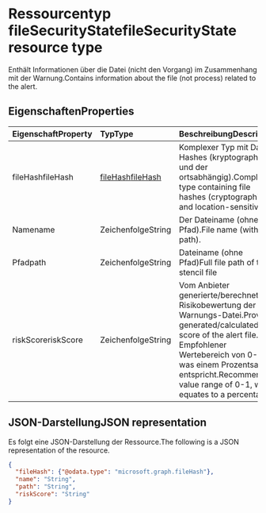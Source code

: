 # <a name="filesecuritystate-resource-type"></a><span data-ttu-id="e2358-101">Ressourcentyp fileSecurityState</span><span class="sxs-lookup"><span data-stu-id="e2358-101">fileSecurityState resource type</span></span>

<span data-ttu-id="e2358-102">Enthält Informationen über die Datei (nicht den Vorgang) im Zusammenhang mit der Warnung.</span><span class="sxs-lookup"><span data-stu-id="e2358-102">Contains information about the file (not process) related to the alert.</span></span>

## <a name="properties"></a><span data-ttu-id="e2358-103">Eigenschaften</span><span class="sxs-lookup"><span data-stu-id="e2358-103">Properties</span></span>

| <span data-ttu-id="e2358-104">Eigenschaft</span><span class="sxs-lookup"><span data-stu-id="e2358-104">Property</span></span>   | <span data-ttu-id="e2358-105">Typ</span><span class="sxs-lookup"><span data-stu-id="e2358-105">Type</span></span>|<span data-ttu-id="e2358-106">Beschreibung</span><span class="sxs-lookup"><span data-stu-id="e2358-106">Description</span></span>|
|:---------------|:--------|:----------|
|<span data-ttu-id="e2358-107">fileHash</span><span class="sxs-lookup"><span data-stu-id="e2358-107">fileHash</span></span>|[<span data-ttu-id="e2358-108">fileHash</span><span class="sxs-lookup"><span data-stu-id="e2358-108">fileHash</span></span>](filehash.md)|<span data-ttu-id="e2358-109">Komplexer Typ mit Datei-Hashes (kryptographisch und der ortsabhängig).</span><span class="sxs-lookup"><span data-stu-id="e2358-109">Complex type containing file hashes (cryptographic and location-sensitive).</span></span>|
|<span data-ttu-id="e2358-110">Name</span><span class="sxs-lookup"><span data-stu-id="e2358-110">name</span></span>|<span data-ttu-id="e2358-111">Zeichenfolge</span><span class="sxs-lookup"><span data-stu-id="e2358-111">String</span></span>|<span data-ttu-id="e2358-112">Der Dateiname (ohne Pfad).</span><span class="sxs-lookup"><span data-stu-id="e2358-112">File name (without path).</span></span>|
|<span data-ttu-id="e2358-113">Pfad</span><span class="sxs-lookup"><span data-stu-id="e2358-113">path</span></span>|<span data-ttu-id="e2358-114">Zeichenfolge</span><span class="sxs-lookup"><span data-stu-id="e2358-114">String</span></span>|<span data-ttu-id="e2358-115">Dateiname (ohne Pfad)</span><span class="sxs-lookup"><span data-stu-id="e2358-115">Full file path of the stencil file</span></span>|
|<span data-ttu-id="e2358-116">riskScore</span><span class="sxs-lookup"><span data-stu-id="e2358-116">riskScore</span></span>|<span data-ttu-id="e2358-117">Zeichenfolge</span><span class="sxs-lookup"><span data-stu-id="e2358-117">String</span></span>|<span data-ttu-id="e2358-118">Vom Anbieter generierte/berechnete Risikobewertung der Warnungs-Datei.</span><span class="sxs-lookup"><span data-stu-id="e2358-118">Provider generated/calculated risk score of the alert file.</span></span> <span data-ttu-id="e2358-119">Empfohlener Wertebereich von 0-1, was einem Prozentsatz entspricht.</span><span class="sxs-lookup"><span data-stu-id="e2358-119">Recommended value range of 0-1, which equates to a percentage.</span></span>|

## <a name="json-representation"></a><span data-ttu-id="e2358-120">JSON-Darstellung</span><span class="sxs-lookup"><span data-stu-id="e2358-120">JSON representation</span></span>

<span data-ttu-id="e2358-121">Es folgt eine JSON-Darstellung der Ressource.</span><span class="sxs-lookup"><span data-stu-id="e2358-121">The following is a JSON representation of the resource.</span></span>

<!-- {
  "blockType": "resource",
  "optionalProperties": [

  ],
  "@odata.type": "microsoft.graph.fileSecurityState"
}-->

```json
{
  "fileHash": {"@odata.type": "microsoft.graph.fileHash"},
  "name": "String",
  "path": "String",
  "riskScore": "String"
}

```

<!-- uuid: 8fcb5dbc-d5aa-4681-8e31-b001d5168d79
2015-10-25 14:57:30 UTC -->
<!-- {
  "type": "#page.annotation",
  "description": "fileSecurityState resource",
  "keywords": "",
  "section": "documentation",
  "tocPath": ""
}-->